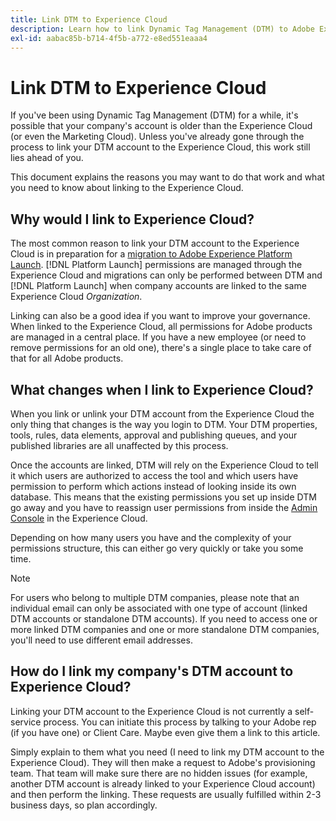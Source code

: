 ```yaml
---
title: Link DTM to Experience Cloud
description: Learn how to link Dynamic Tag Management (DTM) to Adobe Experience Cloud using Adobe Experience Platform Launch.
exl-id: aabac85b-b714-4f5b-a772-e8ed551eaaa4
---
```

# Link DTM to Experience Cloud

If you've been using Dynamic Tag Management (DTM) for a while, it's possible that your company's account is older than the Experience Cloud (or even the Marketing Cloud). Unless you've already gone through the process to link your DTM account to the Experience Cloud, this work still lies ahead of you.

This document explains the reasons you may want to do that work and what you need to know about linking to the Experience Cloud.

## Why would I link to Experience Cloud?

The most common reason to link your DTM account to the Experience Cloud is in preparation for a [migration to Adobe Experience Platform Launch](/help/launch-reference/upgrade-from-dtm-to-launch/overview.md). [!DNL Platform Launch]  permissions are managed through the Experience Cloud and migrations can only be performed between DTM and [!DNL Platform Launch]  when company accounts are linked to the same Experience Cloud _Organization_.

Linking can also be a good idea if you want to improve your governance. When linked to the Experience Cloud, all permissions for Adobe products are managed in a central place. If you have a new employee (or need to remove permissions for an old one), there's a single place to take care of that for all Adobe products.

## What changes when I link to Experience Cloud?

When you link or unlink your DTM account from the Experience Cloud the only thing that changes is the way you login to DTM. Your DTM properties, tools, rules, data elements, approval and publishing queues, and your published libraries are all unaffected by this process.

Once the accounts are linked, DTM will rely on the Experience Cloud to tell it which users are authorized to access the tool and which users have permission to perform which actions instead of looking inside its own database. This means that the existing permissions you set up inside DTM go away and you have to reassign user permissions from inside the [Admin Console](https://adminconsole.adobe.com) in the Experience Cloud.

Depending on how many users you have and the complexity of your permissions structure, this can either go very quickly or take you some time.

>[!NOTE]
>
>For users who belong to multiple DTM companies, please note that an individual email can only be associated with one type of account (linked DTM accounts or standalone DTM accounts). If you need to access one or more linked DTM companies and one or more standalone DTM companies, you'll need to use different email addresses.

## How do I link my company's DTM account to Experience Cloud?

Linking your DTM account to the Experience Cloud is not currently a self-service process. You can initiate this process by talking to your Adobe rep (if you have one) or Client Care. Maybe even give them a link to this article.

Simply explain to them what you need (I need to link my DTM account to the Experience Cloud). They will then make a request to Adobe's provisioning team. That team will make sure there are no hidden issues (for example, another DTM account is already linked to your Experience Cloud account) and then perform the linking. These requests are usually fulfilled within 2-3 business days, so plan accordingly.
